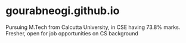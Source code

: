 # gourabneogi.github.io
Pursuing M.Tech from Calcutta University, in CSE having 73.8% marks. Fresher, open for job opportunities on CS background
